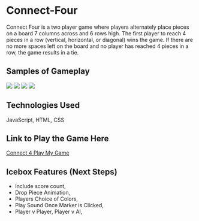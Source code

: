 # Connect-Four
Connect Four is a two player game where players alternately place pieces on a board 7 columns across and 6 rows high. The first player to reach 4 pieces in a row (vertical, horizontal, or diagonal) wins the game. If there are no more spaces left on the board and no player has reached 4 pieces in a row, the game results in a tie.

## **Samples of Gameplay**
<img src = https://i.imgur.com/P16YjDD.jpg> 
<img src = https://i.imgur.com/2e9rYAY.jpg>
<img src = https://i.imgur.com/QaFtFVM.jpg> 
<img src = https://i.imgur.com/J6fMrXH.jpg>

## **Technologies Used**
JavaScript,
HTML,
CSS

## **Link to Play the Game Here**
[Connect 4 Play My Game](https://ianchan3.github.io/Connect-Four/)

## **Icebox Features (Next Steps)**
- Include score count,
- Drop Piece Animation,
- Players Choice of Colors,
- Play Sound Once Marker is Clicked,
- Player v Player, Player v AI,